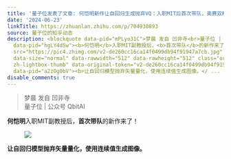 ```yaml
---
title: '量子位发表了文章: 何恺明新作让自回归生成抛弃VQ：入职MIT后首次带队，奥赛双料金牌得主邓明扬参与'
date: '2024-06-23'
linkTitle: https://zhuanlan.zhihu.com/p/704930893
source: 量子位的知乎动态
description: <blockquote data-pid="mPLyo31C">梦晨 发自 凹非寺<br>量子位 | 公众号 QbitAI</blockquote><p
  data-pid="hgLY4dSw"><b>何恺明</b>入职MIT副教授后，<b>首次带队</b>的新作来了！</p><figure data-size="normal"><img
  src="https://pic4.zhimg.com/v2-de260cc16ca14f0499db94f91947a7cb.jpg" data-caption=""
  data-size="normal" data-rawwidth="512" data-rawheight="512" class="origin_image
  zh-lightbox-thumb" data-original-token="v2-de260cc16ca14f0499db94f91947a7cb" referrerpolicy="no-referrer"></figure><p
  data-pid="a2zOg0bV"><b>让自回归模型抛弃矢量量化，使用连续值生成图像。</ ...
disable_comments: true
---
```

<blockquote data-pid="mPLyo31C">梦晨 发自 凹非寺<br>量子位 | 公众号 QbitAI</blockquote><p data-pid="hgLY4dSw"><b>何恺明</b>入职MIT副教授后，<b>首次带队</b>的新作来了！</p><figure data-size="normal"><img src="https://pic4.zhimg.com/v2-de260cc16ca14f0499db94f91947a7cb.jpg" data-caption="" data-size="normal" data-rawwidth="512" data-rawheight="512" class="origin_image zh-lightbox-thumb" data-original-token="v2-de260cc16ca14f0499db94f91947a7cb" referrerpolicy="no-referrer"></figure><p data-pid="a2zOg0bV"><b>让自回归模型抛弃矢量量化，使用连续值生成图像。</ ...